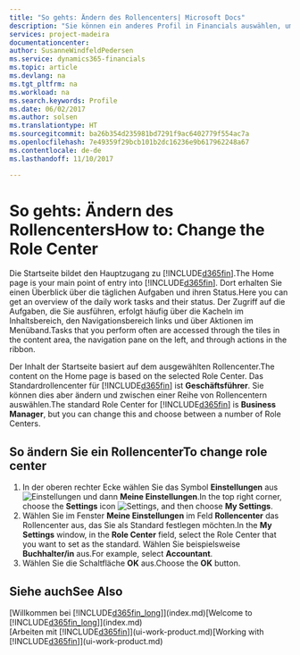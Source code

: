 ```yaml
---
title: "So gehts: Ändern des Rollencenters| Microsoft Docs"
description: "Sie können ein anderes Profil in Financials auswählen, um zu ändern, was Sie auf Ihrer Homepage sehen."
services: project-madeira
documentationcenter: 
author: SusanneWindfeldPedersen
ms.service: dynamics365-financials
ms.topic: article
ms.devlang: na
ms.tgt_pltfrm: na
ms.workload: na
ms.search.keywords: Profile
ms.date: 06/02/2017
ms.author: solsen
ms.translationtype: HT
ms.sourcegitcommit: ba26b354d235981bd7291f9ac6402779f554ac7a
ms.openlocfilehash: 7e49359f29bcb101b2dc16236e9b617962248a67
ms.contentlocale: de-de
ms.lasthandoff: 11/10/2017

---
```

# <a name="how-to-change-the-role-center"></a><span data-ttu-id="ef52b-103">So gehts: Ändern des Rollencenters</span><span class="sxs-lookup"><span data-stu-id="ef52b-103">How to: Change the Role Center</span></span>
<span data-ttu-id="ef52b-104">Die Startseite bildet den Hauptzugang zu [!INCLUDE[d365fin](includes/d365fin_md.md)].</span><span class="sxs-lookup"><span data-stu-id="ef52b-104">The Home page is your main point of entry into [!INCLUDE[d365fin](includes/d365fin_md.md)].</span></span> <span data-ttu-id="ef52b-105">Dort erhalten Sie einen Überblick über die täglichen Aufgaben und ihren Status.</span><span class="sxs-lookup"><span data-stu-id="ef52b-105">Here you can get an overview of the daily work tasks and their status.</span></span> <span data-ttu-id="ef52b-106">Der Zugriff auf die Aufgaben, die Sie ausführen, erfolgt häufig über die Kacheln im Inhaltsbereich, den Navigationsbereich links und über Aktionen im Menüband.</span><span class="sxs-lookup"><span data-stu-id="ef52b-106">Tasks that you perform often are accessed through the tiles in the content area, the navigation pane on the left, and through actions in the ribbon.</span></span>

<span data-ttu-id="ef52b-107">Der Inhalt der Startseite basiert auf dem ausgewählten Rollencenter.</span><span class="sxs-lookup"><span data-stu-id="ef52b-107">The content on the Home page is based on the selected Role Center.</span></span> <span data-ttu-id="ef52b-108">Das Standardrollencenter für [!INCLUDE[d365fin](includes/d365fin_md.md)] ist **Geschäftsführer**. Sie können dies aber ändern und zwischen einer Reihe von Rollencentern auswählen.</span><span class="sxs-lookup"><span data-stu-id="ef52b-108">The standard Role Center for [!INCLUDE[d365fin](includes/d365fin_md.md)] is **Business Manager**, but you can change this and choose between a number of Role Centers.</span></span>

## <a name="to-change-role-center"></a><span data-ttu-id="ef52b-109">So ändern Sie ein Rollencenter</span><span class="sxs-lookup"><span data-stu-id="ef52b-109">To change role center</span></span>
1. <span data-ttu-id="ef52b-110">In der oberen rechter Ecke wählen Sie das Symbol **Einstellungen** aus ![Einstellungen](media/ui-experience/settings_icon_small.png "Einstellungssymbol Rollencenter") und dann **Meine Einstellungen**.</span><span class="sxs-lookup"><span data-stu-id="ef52b-110">In the top right corner, choose the **Settings** icon ![Settings](media/ui-experience/settings_icon_small.png "Settings icon for role center"), and then choose **My Settings**.</span></span>
2. <span data-ttu-id="ef52b-111">Wählen Sie im Fenster **Meine Einstellungen** im Feld **Rollencenter** das Rollencenter aus, das Sie als Standard festlegen möchten.</span><span class="sxs-lookup"><span data-stu-id="ef52b-111">In the **My Settings** window, in the **Role Center** field, select the Role Center that you want to set as the standard.</span></span> <span data-ttu-id="ef52b-112">Wählen Sie beispielsweise **Buchhalter/in** aus.</span><span class="sxs-lookup"><span data-stu-id="ef52b-112">For example, select **Accountant**.</span></span>
3. <span data-ttu-id="ef52b-113">Wählen Sie die Schaltfläche **OK** aus.</span><span class="sxs-lookup"><span data-stu-id="ef52b-113">Choose the **OK** button.</span></span>

## <a name="see-also"></a><span data-ttu-id="ef52b-114">Siehe auch</span><span class="sxs-lookup"><span data-stu-id="ef52b-114">See Also</span></span>
<span data-ttu-id="ef52b-115">[Willkommen bei [!INCLUDE[d365fin_long](includes/d365fin_long_md.md)]](index.md)</span><span class="sxs-lookup"><span data-stu-id="ef52b-115">[Welcome to [!INCLUDE[d365fin_long](includes/d365fin_long_md.md)]](index.md)</span></span>  
<span data-ttu-id="ef52b-116">[Arbeiten mit [!INCLUDE[d365fin](includes/d365fin_md.md)]](ui-work-product.md)</span><span class="sxs-lookup"><span data-stu-id="ef52b-116">[Working with [!INCLUDE[d365fin](includes/d365fin_md.md)]](ui-work-product.md)</span></span>  

